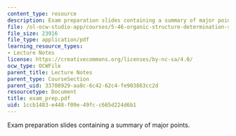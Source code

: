 ```yaml
---
content_type: resource
description: Exam preparation slides containing a summary of major points.
file: /ol-ocw-studio-app/courses/5-46-organic-structure-determination-spring-2007/1ccb1483e448f09e49fcc665d224d6b1_exam_prep.pdf
file_size: 23916
file_type: application/pdf
learning_resource_types:
- Lecture Notes
license: https://creativecommons.org/licenses/by-nc-sa/4.0/
ocw_type: OCWFile
parent_title: Lecture Notes
parent_type: CourseSection
parent_uid: 33708929-aa8c-6c42-62c4-fe903863cc2d
resourcetype: Document
title: exam_prep.pdf
uid: 1ccb1483-e448-f09e-49fc-c665d224d6b1
---
```

Exam preparation slides containing a summary of major points.